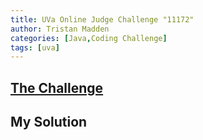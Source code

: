 ```yaml
---
title: UVa Online Judge Challenge "11172"
author: Tristan Madden
categories: [Java,Coding Challenge]
tags: [uva]
---
```

<h2><a href="https://onlinejudge.org/index.php?option=com_onlinejudge&Itemid=8&category=23&page=show_problem&problem=2113">The Challenge</a></h2>
<div class="iframe-wrapper-1-1">
    <object data="{{ site.url }}{{ site.baseurl }}/assets/pdf/11172.pdf" type="application/pdf"></object>
</div>
<h2>My Solution</h2>
<script src="https://gist.github.com/Trimad/d31af233d8feba3877c8f1f673ad9d67.js"></script>